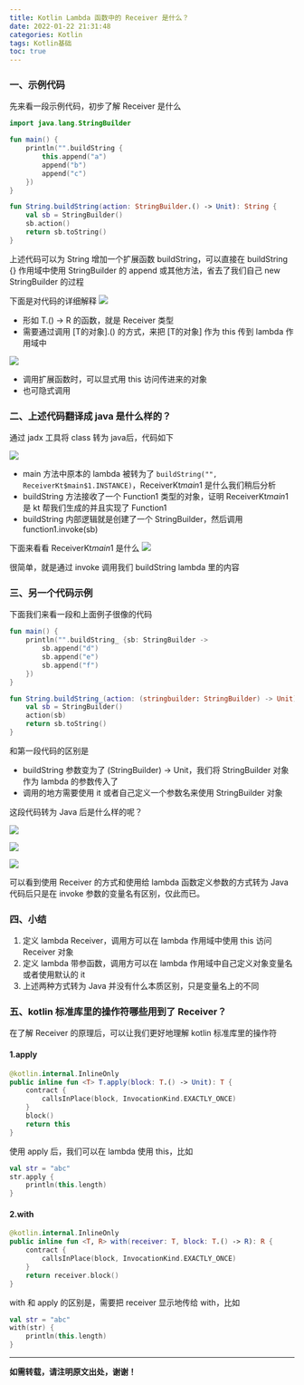 ```yaml
---
title: Kotlin Lambda 函数中的 Receiver 是什么？
date: 2022-01-22 21:31:48
categories: Kotlin
tags: Kotlin基础
toc: true
---
```


### 一、示例代码

先来看一段示例代码，初步了解 Receiver 是什么

```kotlin
import java.lang.StringBuilder

fun main() {
    println("".buildString {
        this.append("a")
        append("b")
        append("c")
    })
}

fun String.buildString(action: StringBuilder.() -> Unit): String {
    val sb = StringBuilder()
    sb.action()
    return sb.toString()
}
```
上述代码可以为 String 增加一个扩展函数 buildString，可以直接在 buildString {} 作用域中使用 StringBuilder 的 append 或其他方法，省去了我们自己 new StringBuilder 的过程

下面是对代码的详细解释
![](./define_receiver.png)
* 形如 T.() -> R 的函数，就是 Receiver 类型
* 需要通过调用 [T的对象].() 的方式，来把 [T的对象] 作为 this 传到 lambda 作用域中

![](./call_receiver.png)
* 调用扩展函数时，可以显式用 this 访问传进来的对象
* 也可隐式调用

### 二、上述代码翻译成 java 是什么样的？

通过 jadx 工具将 class 转为 java后，代码如下

![](./jadx_1.png)

* main 方法中原本的 lambda 被转为了 `buildString("", ReceiverKt$main$1.INSTANCE)`，ReceiverKt$main$1 是什么我们稍后分析
* buildString 方法接收了一个 Function1 类型的对象，证明 ReceiverKt$main$1 是 kt 帮我们生成的并且实现了 Function1
* buildString 内部逻辑就是创建了一个 StringBuilder，然后调用 function1.invoke(sb)


下面来看看 ReceiverKt$main$1 是什么
![](./jadx_2.png)

很简单，就是通过 invoke 调用我们 buildString lambda 里的内容

### 三、另一个代码示例

下面我们来看一段和上面例子很像的代码
```kotlin
fun main() {
    println("".buildString_ {sb: StringBuilder ->
        sb.append("d")
        sb.append("e")
        sb.append("f")
    })
}

fun String.buildString_(action: (stringbuilder: StringBuilder) -> Unit): String {
    val sb = StringBuilder()
    action(sb)
    return sb.toString()
}
```
和第一段代码的区别是
* buildString 参数变为了 (StringBuilder) -> Unit，我们将 StringBuilder 对象作为 lambda 的参数传入了
* 调用的地方需要使用 it 或者自己定义一个参数名来使用 StringBuilder 对象

这段代码转为 Java 后是什么样的呢？

![](./jadx_3.png)

![](./jadx_4.png)

![](./jadx_5.png)

可以看到使用 Receiver 的方式和使用给 lambda 函数定义参数的方式转为 Java 代码后只是在 invoke 参数的变量名有区别，仅此而已。

### 四、小结

1. 定义 lambda Receiver，调用方可以在 lambda 作用域中使用 this 访问 Receiver 对象
2. 定义 lambda 带参函数，调用方可以在 lambda 作用域中自己定义对象变量名或者使用默认的 it
3. 上述两种方式转为 Java 并没有什么本质区别，只是变量名上的不同

### 五、kotlin 标准库里的操作符哪些用到了 Receiver？

在了解 Receiver 的原理后，可以让我们更好地理解 kotlin 标准库里的操作符

#### 1.apply

```kotlin
@kotlin.internal.InlineOnly
public inline fun <T> T.apply(block: T.() -> Unit): T {
    contract {
        callsInPlace(block, InvocationKind.EXACTLY_ONCE)
    }
    block()
    return this
}
```
使用 apply 后，我们可以在 lambda 使用 this，比如
```kotlin
val str = "abc"
str.apply { 
    println(this.length)
}
```

#### 2.with
```kotlin
@kotlin.internal.InlineOnly
public inline fun <T, R> with(receiver: T, block: T.() -> R): R {
    contract {
        callsInPlace(block, InvocationKind.EXACTLY_ONCE)
    }
    return receiver.block()
}
```
with 和 apply 的区别是，需要把 receiver 显示地传给 with，比如

```kotlin
val str = "abc"
with(str) {
    println(this.length)
}
```
- - -

**如需转载，请注明原文出处，谢谢！**

